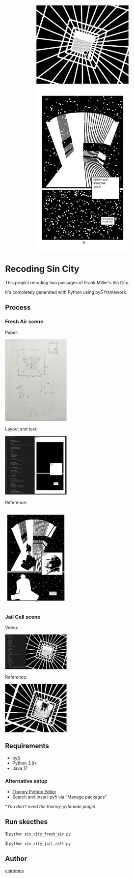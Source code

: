 <p align="center">
    <img src="sin_city_jail_cell/frame_0000.png" width="300">
    <br>
    <img src="sin_city_fresh_air/frame_0000.png" width="300">
</p>

# Recoding Sin City

This project recoding two passages of Frank Miller's Sin City.

It's completely generated with Python using py5 framework.

## Process

### Fresh Air scene
Paper:

<img src="extra/draft_1.jpg" width="200">

Layout and text:

<img src="extra/v_1.jpg" width="200">

Reference:

<img src="extra/ref_1.jpg" width="200">

### Jail Cell scene
Video:

[![](extra/thumb_2_200.jpg)](https://youtu.be/KlUvCwfRoZA)

Reference:

<img src="extra/ref_2.jpg" width="200">

## Requirements

- [py5](https://py5.ixora.io/content/install.html)
- Python 3.8+
- Java 17

### Alternative setup

- [Thonny Python Editor](https://thonny.org/)
- Search and install py5 via "Manage packages"

**You don't need the thonny-py5mode plugin*

## Run skecthes

$ `python sin_city_fresh_air.py`

$ `python sin_city_jail_cell.py`

## Author

[claromes](https://claromes.github.io)